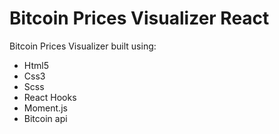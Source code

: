 <h1>Bitcoin Prices Visualizer React</h1>
<p>Bitcoin Prices Visualizer built using:</p>
<ul>
	<li>Html5</li>
	<li>Css3</li>
	<li>Scss</li>
	<li>React Hooks</li>
	<li>Moment.js</li>
	<li>Bitcoin api</li>
</ul>